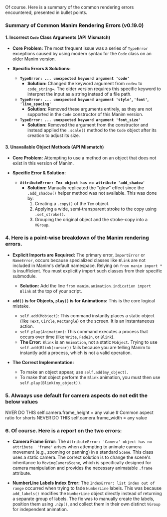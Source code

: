 Of course. Here is a summary of the common rendering errors encountered, presented in bullet points.

### Summary of Common Manim Rendering Errors (v0.19.0)

#### **1. Incorrect `Code` Class Arguments (API Mismatch)**

*   **Core Problem:** The most frequent issue was a series of `TypeError` exceptions caused by using modern syntax for the `Code` class on an older Manim version.

*   **Specific Errors & Solutions:**
    *   **`TypeError: ... unexpected keyword argument 'code'`**
        *   **Solution:** Changed the keyword argument from `code=` to `code_string=`. The older version requires this specific keyword to interpret the input as a string instead of a file path.
    *   **`TypeError: ... unexpected keyword argument 'style'`, `'font'`, `'line_spacing'`**
        *   **Solution:** Removed these arguments entirely, as they are not supported in the `Code` constructor of this Manim version.
    *   **`TypeError: ... unexpected keyword argument 'font_size'`**
        *   **Solution:** Removed the argument from the constructor and instead applied the `.scale()` method to the `Code` object after its creation to adjust its size.


#### **3. Unavailable Object Methods (API Mismatch)**

*   **Core Problem:** Attempting to use a method on an object that does not exist in this version of Manim.

*   **Specific Error & Solution:**
    *   **`AttributeError: Tex object has no attribute 'add_shadow'`**
        *   **Solution:** Manually replicated the "glow" effect since the `.add_shadow()` helper method was not available. This was done by:
            1.  Creating a `.copy()` of the `Tex` object.
            2.  Applying a wide, semi-transparent stroke to the copy using `.set_stroke()`.
            3.  Grouping the original object and the stroke-copy into a `VGroup`.

### 4. Here is a point-wise breakdown of the Manim rendering errors.
*   **Explicit Imports are Required:** The primary error, `ImportError` or `NameError`, occurs because specialized classes like `Blink` are not included in Manim's default namespace. Relying on `from manim import *` is insufficient. You must explicitly import such classes from their specific submodule.
    *   **Solution:** Add the line `from manim.animation.indication import Blink` at the top of your script.

*   **`add()` is for Objects, `play()` is for Animations:** This is the core logical mistake.
    *   `self.add(Mobject)`: This command instantly places a static object (like `Text`, `Circle`, `Rectangle`) on the screen. It is an instantaneous action.
    *   `self.play(Animation)`: This command executes a process that occurs over time (like `Write`, `FadeIn`, or `Blink`).
    *   **The Error:** `Blink` is an `Animation`, not a static `Mobject`. Trying to use `self.add(Blink(cursor))` fails because you are telling Manim to instantly add a process, which is not a valid operation.

*   **The Correct Implementation:**
    *   To make an object appear, use `self.add(my_object)`.
    *   To make that object perform the `Blink` animation, you must then use `self.play(Blink(my_object))`.

### 5. Alwaays use default for camera aspects do not edit the below values
 NVER DO THIS self.camera.frame_height = any value # Common aspect ratio for shorts
 NEVER DO THIS self.camera.frame_width = any value

### 6. Of course. Here is a report on the two errors:

*   **Camera Frame Error:** The `AttributeError: 'Camera' object has no attribute 
'frame'` arises when attempting to animate camera movement (e.g., zooming or panning)
in a standard `Scene`. This class uses a static camera. The correct solution is
to change the scene's inheritance to `MovingCameraScene`, which is specifically
designed for camera manipulation and provides the necessary animatable `.frame` attribute.

*   **NumberLine Labels Index Error:** The `IndexError: list index out of range`
occurred when trying to fade `NumberLine` labels. This was because `add_labels()`
modifies the `NumberLine` object directly instead of returning a separate group
of labels. The fix was to manually create the labels, position them using `.n2p()`,
and collect them in their own distinct `VGroup` for independent animation.